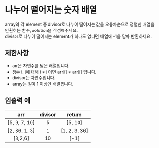 # 나누어 떨어지는 숫자 배열

array의 각 element 중 divisor로 나누어 떨어지는 값을 오름차순으로 정렬한 배열을 반환하는 함수, solution을 작성해주세요.  
divisor로 나누어 떨어지는 element가 하나도 없다면 배열에 -1을 담아 반환하세요.

## 제한사항

- arr은 자연수를 담은 배열입니다.
- 정수 i, j에 대해 i ≠ j 이면 arr[i] ≠ arr[j] 입니다.
- divisor는 자연수입니다.
- array는 길이 1 이상인 배열입니다.


## 입출력 예

| arr |	divisor	| return |
| :------: | :------: | :------: |
| [5, 9, 7, 10] |	5 |	[5, 10] |
| [2, 36, 1, 3] |	1 |	[1, 2, 3, 36] |
| [3,2,6] |	10 |	[-1] |